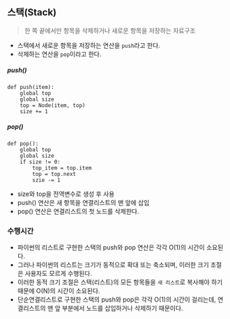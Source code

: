 ## 스택(Stack)
> 한 쪽 끝에서만 항목을 삭제하거나 새로운 항목을 저장하는 자료구조

* 스택에서 새로운 항목을 저장하는 연산을 `push`라고 한다.
* 삭제하는 연산을 `pop`이라고 한다.

#####  push()

```
def push(item):
	global top
	global size
	top = Node(item, top)
	size += 1
```

##### pop()

```
def pop():
	global top
	global size
	if size != 0:
		top_item = top.item
		top = top.next
		szie -= 1
```

* size와 top을 전역변수로 생성 후 사용
* push() 연산은 새 항목을 연결리스트의 맨 앞에 삽입
* pop() 연산은 연결리스트의 첫 노드를 삭제한다.

### 수행시간
* 파이썬의 리스트로 구현한 스택의 push와 pop 연산은 각각 O(1)의 시간이 소요된다.
* 그러나 파이썬의 리스트는 크기가 동적으로 확대 또는 축소되며, 이러한 크기 조절은 사용자도 모르게 수행된다.
* 이러한 동적 크기 조절은 스택(리스트)의 모든 항목들을 `새 리스트`로 복사해야 하기 때문에 O(N)의 시간이 소요된다.
* 단순연결리스트로 구현한 스택의 push와 pop은 각각 O(1)의 시간이 걸리는데, 연결리스트의 맨 앞 부분에서 노드를 삽입하거나 삭제하기 때문이다.


